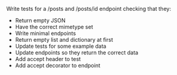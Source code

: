 [//]: <> (name: Writing your first endpoints )
[//]: <> (author: Joe Turner)
[//]: <> (type: code along)
[//]: <> (time: 60)

Write tests for a /posts and /posts/id endpoint checking that they:

- 	Return empty JSON
- 	Have the correct mimetype set
- 	Write minimal endpoints
- 	Return empty list and dictionary at first
- 	Update tests for some example data
- 	Update endpoints so they return the correct data
- 	Add accept header to test
- 	Add accept decorator to endpoint